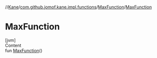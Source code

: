 //[Kane](../../index.md)/[com.github.jomof.kane.impl.functions](../index.md)/[MaxFunction](index.md)/[MaxFunction](-max-function.md)



# MaxFunction  
[jvm]  
Content  
fun [MaxFunction](-max-function.md)()  



